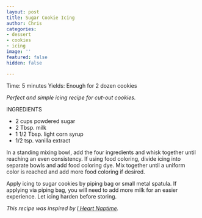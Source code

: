 ```yaml
---
layout: post
title: Sugar Cookie Icing
author: Chris
categories:
- dessert
- cookies
- icing
image: ''
featured: false
hidden: false

---
```

Time: 5 minutes Yields: Enough for 2 dozen cookies

_Perfect and simple icing recipe for cut-out cookies._

INGREDIENTS

* 2 cups powdered sugar
* 2 Tbsp. milk
* 1 1/2 Tbsp. light corn syrup
* 1/2 tsp. vanilla extract

In a standing mixing bowl, add the four ingredients and whisk together until reaching an even consistency. If using food coloring, divide icing into separate bowls and add food coloring dye. Mix together until a uniform color is reached and add more food coloring if desired. 

Apply icing to sugar cookies by piping bag or small metal spatula. If applying via piping bag, you will need to add more milk for an easier experience. Let icing harden before storing. 

_This recipe was inspired by_ [_I Heart Naptime_](https://www.iheartnaptime.net/sugar-cookie-icing/)_._